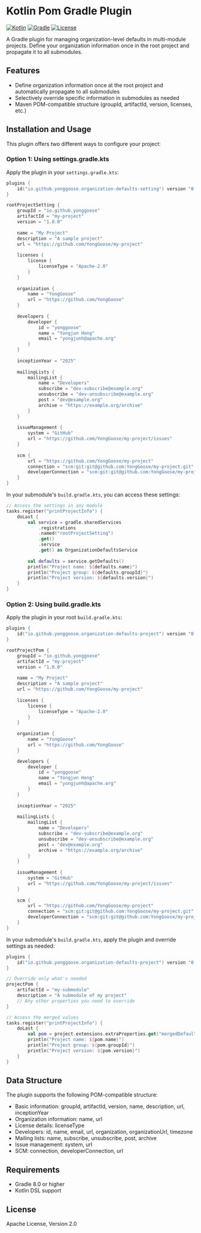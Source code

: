 # Kotlin Pom Gradle Plugin

[![Kotlin](https://img.shields.io/badge/Kotlin-1.9.23-blue.svg)](https://kotlinlang.org/)
[![Gradle](https://img.shields.io/badge/Gradle-8.0%2B-blue.svg)](https://gradle.org/)
[![License](https://img.shields.io/badge/License-Apache--2.0-green.svg)](https://opensource.org/licenses/Apache-2.0)

A Gradle plugin for managing organization-level defaults in multi-module projects. Define your organization information once in the root project and propagate it to all submodules.

## Features

- Define organization information once at the root project and automatically propagate to all submodules
- Selectively override specific information in submodules as needed
- Maven POM-compatible structure (groupId, artifactId, version, licenses, etc.)

## Installation and Usage

This plugin offers two different ways to configure your project:

### Option 1: Using settings.gradle.kts

Apply the plugin in your `settings.gradle.kts`:

```kotlin
plugins {
    id("io.github.yonggoose.organization-defaults-setting") version "0.1.0"
}

rootProjectSetting {
    groupId = "io.github.yonggoose"
    artifactId = "my-project"
    version = "1.0.0"
    
    name = "My Project"
    description = "A sample project"
    url = "https://github.com/YongGoose/my-project"
    
    licenses {
        license {
            licenseType = "Apache-2.0"
        }
    }
    
    organization {
        name = "YongGoose"
        url = "https://github.com/YongGoose"
    }
    
    developers {
        developer {
            id = "yonggoose"
            name = "Yongjun Hong"
            email = "yongjunh@apache.org"
        }
    }
    
    inceptionYear = "2025"
    
    mailingLists {
        mailingList {
            name = "Developers"
            subscribe = "dev-subscribe@example.org"
            unsubscribe = "dev-unsubscribe@example.org"
            post = "dev@example.org"
            archive = "https://example.org/archive"
        }
    }
    
    issueManagement {
        system = "GitHub"
        url = "https://github.com/YongGoose/my-project/issues"
    }
    
    scm {
        url = "https://github.com/YongGoose/my-project"
        connection = "scm:git:git@github.com:YongGoose/my-project.git"
        developerConnection = "scm:git:git@github.com:YongGoose/my-project.git"
    }
}
```

In your submodule's `build.gradle.kts`, you can access these settings:

```kotlin
// Access the settings in any module
tasks.register("printProjectInfo") {
    doLast {
        val service = gradle.sharedServices
            .registrations
            .named("rootProjectSetting")
            .get()
            .service
            .get() as OrganizationDefaultsService
            
        val defaults = service.getDefaults()
        println("Project name: ${defaults.name}")
        println("Project group: ${defaults.groupId}")
        println("Project version: ${defaults.version}")
    }
}
```

### Option 2: Using build.gradle.kts

Apply the plugin in your root `build.gradle.kts`:

```kotlin
plugins {
    id("io.github.yonggoose.organization-defaults-project") version "0.1.0"
}

rootProjectPom {
    groupId = "io.github.yonggoose"
    artifactId = "my-project"
    version = "1.0.0"
    
    name = "My Project"
    description = "A sample project"
    url = "https://github.com/YongGoose/my-project"
    
    licenses {
        license {
            licenseType = "Apache-2.0"
        }
    }
    
    organization {
        name = "YongGoose"
        url = "https://github.com/YongGoose"
    }

    developers {
        developer {
            id = "yonggoose"
            name = "Yongjun Hong"
            email = "yongjunh@apache.org"
        }
    }
    
    inceptionYear = "2025"
    
    mailingLists {
        mailingList {
            name = "Developers"
            subscribe = "dev-subscribe@example.org"
            unsubscribe = "dev-unsubscribe@example.org"
            post = "dev@example.org"
            archive = "https://example.org/archive"
        }
    }
    
    issueManagement {
        system = "GitHub"
        url = "https://github.com/YongGoose/my-project/issues"
    }
    
    scm {
        url = "https://github.com/YongGoose/my-project"
        connection = "scm:git:git@github.com:YongGoose/my-project.git"
        developerConnection = "scm:git:git@github.com:YongGoose/my-project.git"
    }
}
```

In your submodule's `build.gradle.kts`, apply the plugin and override settings as needed:

```kotlin
plugins {
    id("io.github.yonggoose.organization-defaults-project") version "0.1.0"
}

// Override only what's needed
projectPom {
    artifactId = "my-submodule"
    description = "A submodule of my project"
    // Any other properties you need to override
}

// Access the merged values
tasks.register("printProjectInfo") {
    doLast {
        val pom = project.extensions.extraProperties.get("mergedDefaults") as OrganizationDefaults
        println("Project name: ${pom.name}")
        println("Project group: ${pom.groupId}")
        println("Project version: ${pom.version}")
    }
}
```

## Data Structure

The plugin supports the following POM-compatible structure:

- Basic information: groupId, artifactId, version, name, description, url, inceptionYear
- Organization information: name, url
- License details: licenseType
- Developers: id, name, email, url, organization, organizationUrl, timezone
- Mailing lists: name, subscribe, unsubscribe, post, archive
- Issue management: system, url
- SCM: connection, developerConnection, url

## Requirements

- Gradle 8.0 or higher
- Kotlin DSL support

## License

Apache License, Version 2.0